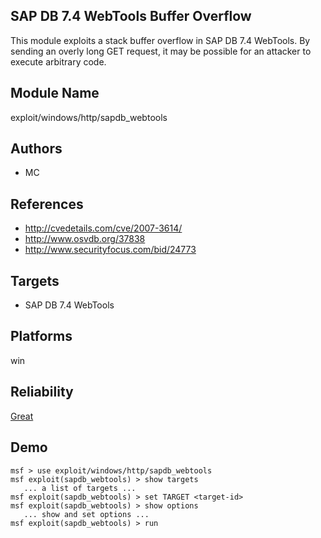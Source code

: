 ## SAP DB 7.4 WebTools Buffer Overflow

This module exploits a stack buffer overflow in SAP DB 7.4 
WebTools. By sending an overly long GET request, it may be 
possible for an attacker to execute arbitrary code.


## Module Name
exploit/windows/http/sapdb_webtools

## Authors
* MC


## References
* http://cvedetails.com/cve/2007-3614/
* http://www.osvdb.org/37838
* http://www.securityfocus.com/bid/24773



## Targets
* SAP DB 7.4 WebTools


## Platforms
win

## Reliability
[Great](https://github.com/rapid7/metasploit-framework/wiki/Exploit-Ranking)

## Demo

```
msf > use exploit/windows/http/sapdb_webtools
msf exploit(sapdb_webtools) > show targets
   ... a list of targets ...
msf exploit(sapdb_webtools) > set TARGET <target-id>
msf exploit(sapdb_webtools) > show options
   ... show and set options ...
msf exploit(sapdb_webtools) > run
```
    
    
